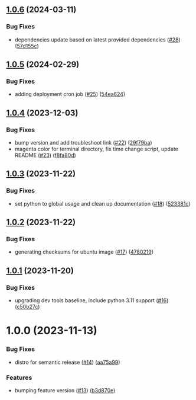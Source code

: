 ## [1.0.6](https://github.com/cdcent/ocio-wsl/compare/1.0.5...1.0.6) (2024-03-11)


### Bug Fixes

* dependencies update based on latest provided dependencies ([#28](https://github.com/cdcent/ocio-wsl/issues/28)) ([57d155c](https://github.com/cdcent/ocio-wsl/commit/57d155c454813645edf5eab07c95d71b696e8eed))

## [1.0.5](https://github.com/cdcent/ocio-wsl/compare/1.0.4...1.0.5) (2024-02-29)


### Bug Fixes

* adding deployment cron job ([#25](https://github.com/cdcent/ocio-wsl/issues/25)) ([54ea624](https://github.com/cdcent/ocio-wsl/commit/54ea624d5f306140df94b1e2d28c745fc978890e))

## [1.0.4](https://github.com/cdcent/ocio-wsl/compare/1.0.3...1.0.4) (2023-12-03)


### Bug Fixes

* bump version and add troubleshoot link ([#22](https://github.com/cdcent/ocio-wsl/issues/22)) ([29f79ba](https://github.com/cdcent/ocio-wsl/commit/29f79ba31c56f8d749f0a241922be1893b70c8fd))
* magenta color for terminal directory, fix time change script, update README ([#23](https://github.com/cdcent/ocio-wsl/issues/23)) ([f8fa80d](https://github.com/cdcent/ocio-wsl/commit/f8fa80d84245b44c8857b9cf3869c7da29916a86))

## [1.0.3](https://github.com/cdcent/ocio-wsl/compare/1.0.2...1.0.3) (2023-11-22)


### Bug Fixes

* set python to global usage and clean up documentation ([#18](https://github.com/cdcent/ocio-wsl/issues/18)) ([523381c](https://github.com/cdcent/ocio-wsl/commit/523381c288d23805900a44e209a2f341d2d0e286))

## [1.0.2](https://github.com/cdcent/ocio-wsl/compare/1.0.1...1.0.2) (2023-11-22)


### Bug Fixes

* generating checksums for ubuntu image ([#17](https://github.com/cdcent/ocio-wsl/issues/17)) ([4780219](https://github.com/cdcent/ocio-wsl/commit/47802190f735789486fd5a1421ed0e9e7c891ac2))

## [1.0.1](https://github.com/cdcent/ocio-wsl/compare/1.0.0...1.0.1) (2023-11-20)


### Bug Fixes

* upgrading dev tools baseline, include python 3.11 support ([#16](https://github.com/cdcent/ocio-wsl/issues/16)) ([c50b27c](https://github.com/cdcent/ocio-wsl/commit/c50b27c8b9b129553a3a9eb397487832259203a4))

# 1.0.0 (2023-11-13)


### Bug Fixes

* distro for semantic release ([#14](https://github.com/cdcent/ocio-wsl/issues/14)) ([aa75a99](https://github.com/cdcent/ocio-wsl/commit/aa75a99aec08f2b508fb4456e3f96801836f0a4d))


### Features

* bumping feature version ([#13](https://github.com/cdcent/ocio-wsl/issues/13)) ([b3d870e](https://github.com/cdcent/ocio-wsl/commit/b3d870e267e0899bfd63804a8ce157a0c3e438ef))

